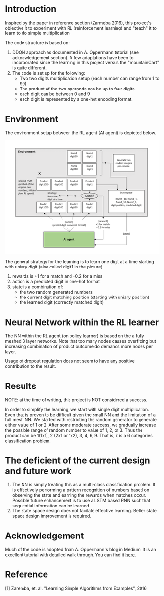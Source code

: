 # Introduction 

Inspired by the paper in reference section (Zarmeba 2016), this project's objective it to experiment with RL (reinforcement learning) and "teach" it to learn to do simple multiplication. 

The code structure is based on:
1. DDQN approach as documented in A. Oppermann tutorial (see acknowledgement section).  A few adaptations have been to incorporated since the learning in this project versus the "mountainCart" is quite different. 
2. The code is set up for the following:
   - Two two digits multiplication setup (each number can range from 1 to 99)
   - The product of the two operands can be up to four digits
   - each digit can be between 0 and 9
   - each digit is represented by a one-hot encoding format.

# Environment 

The environment setup between the RL agent (AI agent) is depicted below. 

![pics](https://github.com/dennylslee/Multiplication-deepRL/blob/master/Multiplication-game-env-setup.png)

The general strategy for the learning is to learn one digit at a time starting with uniary digit (also called digit1 in the picture). 

1. rewards is +1 for a match and -0.2 for a miss
2. action is a predicted digit in one-hot format
3. state is a combination of:
   - the two random generated numbers
   - the current digit matching position (starting with uniary position)
   - the learned digit (correctly matched digit)

# Neural Network within the RL learner

The NN within the RL agent (on policy learner) is based on the a fully meshed 3 layer networks.  Note that too many nodes causes overfitting but increasing combination of product outcome do demands more nodes per layer. 

Usage of dropout regulation does not seem to have any positive contribution to the result.

# Results

NOTE: at the time of writing, this project is NOT considered a success. 

In order to simplify the learning, we start with single digit multiplication.  Even that is proven to be difficult given the small NN and the limitation of a full mesh NN. We started with restricting the random generator to generate either value of 1 or 2.  After some moderate success, we gradually increase the possible range of random number to value of 1, 2, or 3. Thus the product can be 1(1x1), 2 (2x1 or 1x2), 3, 4, 6, 9.  That is, it is a 6 categories classification problem. 


# The deficient of the current design and future work

1. The NN is simply treating this as a multi-class classification problem.  It is effectively performing a pattern recognition of numbers based on observing the state and earning the rewards when matches occur.  Possible future enhancement is to use a LSTM based RNN such that sequential information can be learned. 
2. The state space design does not facilate effective learning. Better state space design improvement is required. 

# Acknowledgement 

Much of the code is adopted from A. Oppermann's blog in Medium. It is an excellent tutorial with detailed walk through. You can find it [here](https://towardsdatascience.com/self-learning-ai-agents-part-ii-deep-q-learning-b5ac60c3f47).


# Reference

[1] Zaremba, et. al. "Learning Simple Algorithms from Examples", 2016